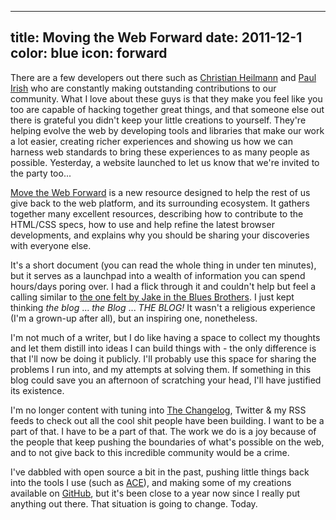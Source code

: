 ----
title: Moving the Web Forward
date: 2011-12-1
color: blue
icon: forward
----

There are a few developers out there such as [Christian Heilmann](http://christianheilmann.com) and [Paul Irish](http://paulirish.com) who are constantly making outstanding contributions to our community. What I love about these guys is that they make you feel like you too are capable of hacking together great things, and that someone else out there is grateful you didn't keep your little creations to yourself. They're helping evolve the web by developing tools and libraries that make our work a lot easier, creating richer experiences and showing us how we can harness web standards to bring these experiences to as many people as possible. Yesterday, a website launched to let us know that we're invited to the party too...

[Move the Web Forward](http://movethewebforward.org/) is a new resource designed to help the rest of us give back to the web platform, and its surrounding ecosystem. It gathers together many excellent resources, describing how to contribute to the HTML/CSS specs, how to use and help refine the latest browser developments, and explains why you should be sharing your discoveries with everyone else.

It's a short document (you can read the whole thing in under ten minutes), but it serves as a launchpad into a wealth of information you can spend hours/days poring over. I had a flick through it and couldn't help but feel a calling similar to [the one felt by Jake in the Blues Brothers](http://www.youtube.com/watch?feature=player_detailpage&v=P1KZKZs-2YM#t=111s). I just kept thinking _the blog_ ... _the Blog_ ... *_THE BLOG!_* It wasn't a religious experience (I'm a grown-up after all), but an inspiring one, nonetheless.

I'm not much of a writer, but I do like having a space to collect my thoughts and let them distill into ideas I can build things with - the only difference is that I'll now be doing it publicly. I'll probably use this space for sharing the problems I run into, and my attempts at solving them. If something in this blog could save you an afternoon of scratching your head, I'll have justified its existence.

I'm no longer content with tuning into [The Changelog](http://thechangelog.com/), Twitter & my RSS feeds to check out all the cool shit people have been building. I want to be a part of that. I have to be a part of that. The work we do is a joy because of the people that keep pushing the boundaries of what's possible on the web, and to not give back to this incredible community would be a crime.

I've dabbled with open source a bit in the past, pushing little things back into the tools I use (such as [ACE](https://github.com/ajaxorg/ace)), and making some of my creations available on [GitHub](https://github.com/colingourlay), but it's been close to a year now since I really put anything out there. That situation is going to change. Today.
